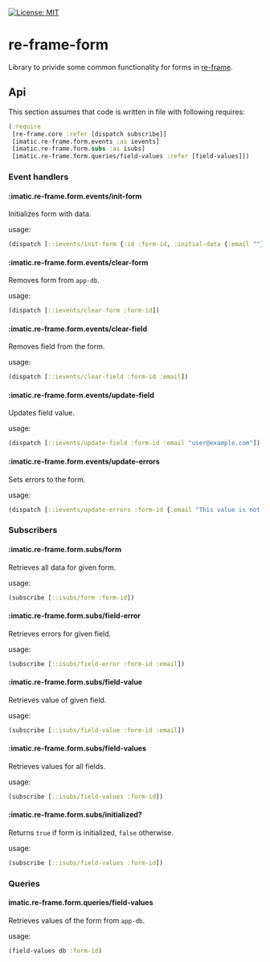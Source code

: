 [![License: MIT](https://img.shields.io/badge/License-MIT-yellow.svg)](LICENSE)

# re-frame-form

Library to privide some common functionality for forms in [re-frame](https://github.com/Day8/re-frame).

## Api

This section assumes that code is written in file with following requires:
``` clj
(:require
 [re-frame.core :refer [dispatch subscribe]]
 [imatic.re-frame.form.events :as ievents]
 [imatic.re-frame.form.subs :as isubs]
 [imatic.re-frame.form.queries/field-values :refer [field-values]])
```

### Event handlers

#### :imatic.re-frame.form.events/init-form

Initializes form with data.

usage:
```clj
(dispatch [::ievents/init-form {:id :form-id, :initial-data {:email ""}])
```

#### :imatic.re-frame.form.events/clear-form

Removes form from `app-db`.

usage:
```clj
(dispatch [::ievents/clear-form :form-id])
```

#### :imatic.re-frame.form.events/clear-field

Removes field from the form.

usage:
```clj
(dispatch [::ievents/clear-field :form-id :email])
```

#### :imatic.re-frame.form.events/update-field

Updates field value.

usage:
```clj
(dispatch [::ievents/update-field :form-id :email "user@example.com"])
```

#### :imatic.re-frame.form.events/update-errors

Sets errors to the form.

usage:
```clj
(dispatch [::ievents/update-errors :form-id {:email "This value is not valid email"}])
```

### Subscribers

#### :imatic.re-frame.form.subs/form

Retrieves all data for given form.

usage:
```clj
(subscribe [::isubs/form :form-id])
```

#### :imatic.re-frame.form.subs/field-error

Retrieves errors for given field.

usage:
```clj
(subscribe [::isubs/field-error :form-id :email])
```

#### :imatic.re-frame.form.subs/field-value

Retrieves value of given field.

usage:
```clj
(subscribe [::isubs/field-value :form-id :email])
```

#### :imatic.re-frame.form.subs/field-values

Retrieves values for all fields.

usage:
```clj
(subscribe [::isubs/field-values :form-id])
```

#### :imatic.re-frame.form.subs/initialized?

Returns `true` if form is initialized, `false` otherwise.

usage:
```clj
(subscribe [::isubs/field-values :form-id])
```

### Queries

#### imatic.re-frame.form.queries/field-values

Retrieves values of the form from `app-db`.

usage:
```clj
(field-values db :form-id)
```
